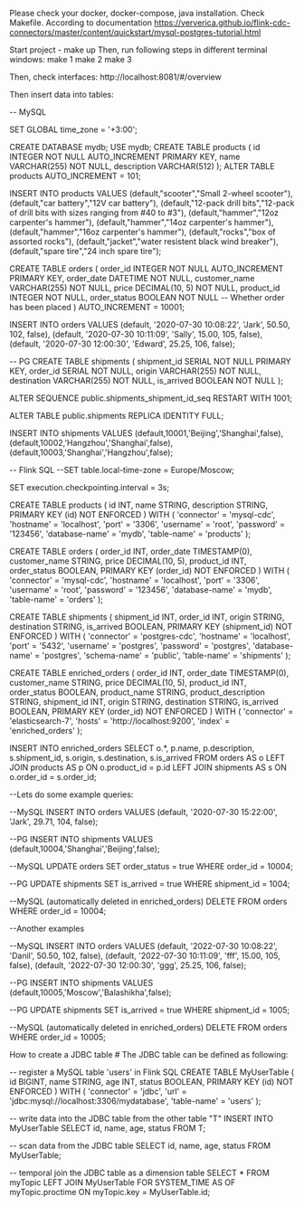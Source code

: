 

Please check your docker, docker-compose, java installation.
Check Makefile. 
According to documentation https://ververica.github.io/flink-cdc-connectors/master/content/quickstart/mysql-postgres-tutorial.html

Start project - make up
Then, run following steps in different terminal windows:
make 1
make 2 
make 3

Then, check interfaces:
http://localhost:8081/#/overview


Then insert data into tables:

-- MySQL

SET GLOBAL time_zone = '+3:00';


CREATE DATABASE mydb;
USE mydb;
CREATE TABLE products (
  id INTEGER NOT NULL AUTO_INCREMENT PRIMARY KEY,
  name VARCHAR(255) NOT NULL,
  description VARCHAR(512)
); ALTER TABLE products AUTO_INCREMENT = 101;

INSERT INTO products
VALUES (default,"scooter","Small 2-wheel scooter"),
       (default,"car battery","12V car battery"),
       (default,"12-pack drill bits","12-pack of drill bits with sizes ranging from #40 to #3"),
       (default,"hammer","12oz carpenter's hammer"),
       (default,"hammer","14oz carpenter's hammer"),
       (default,"hammer","16oz carpenter's hammer"),
       (default,"rocks","box of assorted rocks"),
       (default,"jacket","water resistent black wind breaker"),
       (default,"spare tire","24 inch spare tire");

CREATE TABLE orders (
  order_id INTEGER NOT NULL AUTO_INCREMENT PRIMARY KEY,
  order_date DATETIME NOT NULL,
  customer_name VARCHAR(255) NOT NULL,
  price DECIMAL(10, 5) NOT NULL,
  product_id INTEGER NOT NULL,
  order_status BOOLEAN NOT NULL -- Whether order has been placed
) AUTO_INCREMENT = 10001;

INSERT INTO orders
VALUES (default, '2020-07-30 10:08:22', 'Jark', 50.50, 102, false),
       (default, '2020-07-30 10:11:09', 'Sally', 15.00, 105, false),
       (default, '2020-07-30 12:00:30', 'Edward', 25.25, 106, false);




-- PG
CREATE TABLE shipments (
  shipment_id SERIAL NOT NULL PRIMARY KEY,
  order_id SERIAL NOT NULL,
  origin VARCHAR(255) NOT NULL,
  destination VARCHAR(255) NOT NULL,
  is_arrived BOOLEAN NOT NULL
);

ALTER SEQUENCE public.shipments_shipment_id_seq RESTART WITH 1001;


ALTER TABLE public.shipments REPLICA IDENTITY FULL;


INSERT INTO shipments
VALUES (default,10001,'Beijing','Shanghai',false), (default,10002,'Hangzhou','Shanghai',false), (default,10003,'Shanghai','Hangzhou',false);



-- Flink SQL
--SET table.local-time-zone = Europe/Moscow;

SET execution.checkpointing.interval = 3s;


CREATE TABLE products (
    id INT,
    name STRING,
    description STRING,
    PRIMARY KEY (id) NOT ENFORCED
  ) WITH (
    'connector' = 'mysql-cdc',
    'hostname' = 'localhost',
    'port' = '3306',
    'username' = 'root',
    'password' = '123456',
    'database-name' = 'mydb',
    'table-name' = 'products'
  );


CREATE TABLE orders (
   order_id INT,
   order_date TIMESTAMP(0),
   customer_name STRING,
   price DECIMAL(10, 5),
   product_id INT,
   order_status BOOLEAN,
   PRIMARY KEY (order_id) NOT ENFORCED
 ) WITH (
   'connector' = 'mysql-cdc',
   'hostname' = 'localhost',
   'port' = '3306',
   'username' = 'root',
   'password' = '123456',
   'database-name' = 'mydb',
   'table-name' = 'orders'
 );


CREATE TABLE shipments (
   shipment_id INT,
   order_id INT,
   origin STRING,
   destination STRING,
   is_arrived BOOLEAN,
   PRIMARY KEY (shipment_id) NOT ENFORCED
 ) WITH (
   'connector' = 'postgres-cdc',
   'hostname' = 'localhost',
   'port' = '5432',
   'username' = 'postgres',
   'password' = 'postgres',
   'database-name' = 'postgres',
   'schema-name' = 'public',
   'table-name' = 'shipments'
 );


 CREATE TABLE enriched_orders (
    order_id INT,
    order_date TIMESTAMP(0),
    customer_name STRING,
    price DECIMAL(10, 5),
    product_id INT,
    order_status BOOLEAN,
    product_name STRING,
    product_description STRING,
    shipment_id INT,
    origin STRING,
    destination STRING,
    is_arrived BOOLEAN,
    PRIMARY KEY (order_id) NOT ENFORCED
  ) WITH (
      'connector' = 'elasticsearch-7',
      'hosts' = 'http://localhost:9200',
      'index' = 'enriched_orders'
  );



INSERT INTO enriched_orders
 SELECT o.*, p.name, p.description, s.shipment_id, s.origin, s.destination, s.is_arrived
 FROM orders AS o
 LEFT JOIN products AS p ON o.product_id = p.id
 LEFT JOIN shipments AS s ON o.order_id = s.order_id;
 
 
 --Lets do some example queries:

--MySQL
INSERT INTO orders
VALUES (default, '2020-07-30 15:22:00', 'Jark', 29.71, 104, false);

--PG
INSERT INTO shipments
VALUES (default,10004,'Shanghai','Beijing',false);

--MySQL
UPDATE orders SET order_status = true WHERE order_id = 10004;

--PG
UPDATE shipments SET is_arrived = true WHERE shipment_id = 1004;


--MySQL (automatically deleted in enriched_orders)
DELETE FROM orders WHERE order_id = 10004;


--Another examples

--MySQL
INSERT INTO orders
VALUES (default, '2022-07-30 10:08:22', 'Danil', 50.50, 102, false),
(default, '2022-07-30 10:11:09', 'fff', 15.00, 105, false),
(default, '2022-07-30 12:00:30', 'ggg', 25.25, 106, false);

--PG
INSERT INTO shipments
VALUES (default,10005,'Moscow','Balashikha',false);

--PG
UPDATE shipments SET is_arrived = true WHERE shipment_id = 1005;

--MySQL (automatically deleted in enriched_orders)
DELETE FROM orders WHERE order_id = 10005;















How to create a JDBC table #
The JDBC table can be defined as following:

-- register a MySQL table 'users' in Flink SQL
CREATE TABLE MyUserTable (
id BIGINT,
name STRING,
age INT,
status BOOLEAN,
PRIMARY KEY (id) NOT ENFORCED
) WITH (
'connector' = 'jdbc',
'url' = 'jdbc:mysql://localhost:3306/mydatabase',
'table-name' = 'users'
);

-- write data into the JDBC table from the other table "T"
INSERT INTO MyUserTable
SELECT id, name, age, status FROM T;

-- scan data from the JDBC table
SELECT id, name, age, status FROM MyUserTable;

-- temporal join the JDBC table as a dimension table
SELECT * FROM myTopic
LEFT JOIN MyUserTable FOR SYSTEM_TIME AS OF myTopic.proctime
ON myTopic.key = MyUserTable.id;